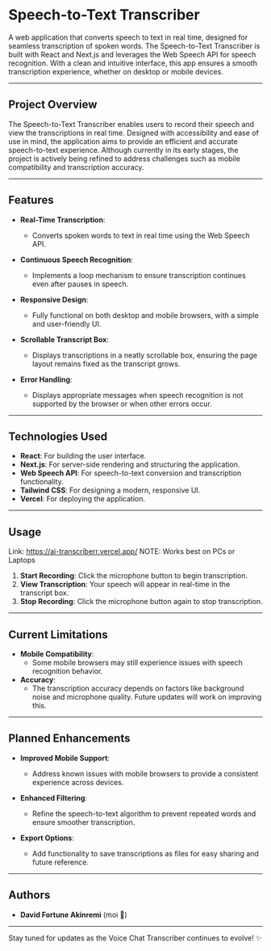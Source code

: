 # Speech-to-Text Transcriber

A web application that converts speech to text in real time, designed for seamless transcription of spoken words. The Speech-to-Text Transcriber is built with React and Next.js and leverages the Web Speech API for speech recognition. With a clean and intuitive interface, this app ensures a smooth transcription experience, whether on desktop or mobile devices.

---

## Project Overview

The Speech-to-Text Transcriber enables users to record their speech and view the transcriptions in real time. Designed with accessibility and ease of use in mind, the application aims to provide an efficient and accurate speech-to-text experience. Although currently in its early stages, the project is actively being refined to address challenges such as mobile compatibility and transcription accuracy.

---

## Features

- **Real-Time Transcription**:
  - Converts spoken words to text in real time using the Web Speech API.
  
- **Continuous Speech Recognition**:
  - Implements a loop mechanism to ensure transcription continues even after pauses in speech.

- **Responsive Design**:
  - Fully functional on both desktop and mobile browsers, with a simple and user-friendly UI.

- **Scrollable Transcript Box**:
  - Displays transcriptions in a neatly scrollable box, ensuring the page layout remains fixed as the transcript grows.

- **Error Handling**:
  - Displays appropriate messages when speech recognition is not supported by the browser or when other errors occur.

---

## Technologies Used

- **React**: For building the user interface.
- **Next.js**: For server-side rendering and structuring the application.
- **Web Speech API**: For speech-to-text conversion and transcription functionality.
- **Tailwind CSS**: For designing a modern, responsive UI.
- **Vercel**: For deploying the application.

---

## Usage

Link: https://ai-transcriberr.vercel.app/
NOTE: Works best on PCs or Laptops

1. **Start Recording**: Click the microphone button to begin transcription.
2. **View Transcription**: Your speech will appear in real-time in the transcript box.
3. **Stop Recording**: Click the microphone button again to stop transcription.

---

## Current Limitations

- **Mobile Compatibility**:
  - Some mobile browsers may still experience issues with speech recognition behavior.
- **Accuracy**:
  - The transcription accuracy depends on factors like background noise and microphone quality. Future updates will work on improving this.

---

## Planned Enhancements

- **Improved Mobile Support**:
  - Address known issues with mobile browsers to provide a consistent experience across devices.
  
- **Enhanced Filtering**:
  - Refine the speech-to-text algorithm to prevent repeated words and ensure smoother transcription.

- **Export Options**:
  - Add functionality to save transcriptions as files for easy sharing and future reference.

---

## Authors

- **David Fortune Akinremi** (moi 🙈)

---

Stay tuned for updates as the Voice Chat Transcriber continues to evolve! ✨